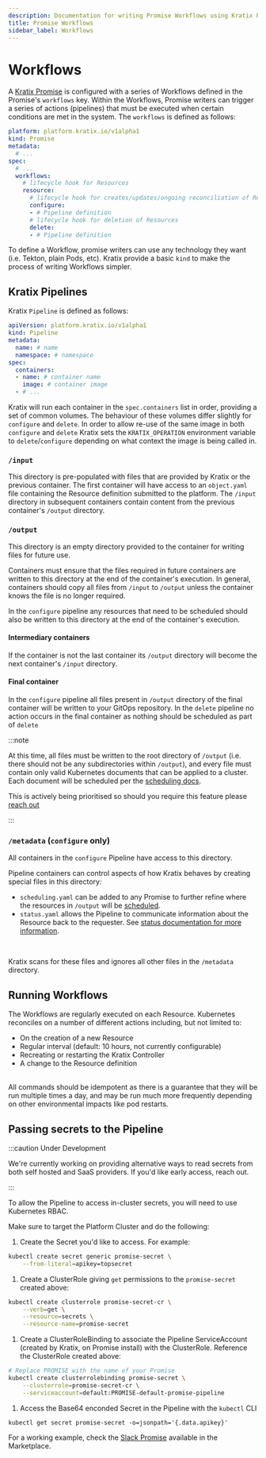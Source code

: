 ```yaml
---
description: Documentation for writing Promise Workflows using Kratix Pipelines, covering how Kratix internally executes the Pipeline containers
title: Promise Workflows
sidebar_label: Workflows
---
```


# Workflows

A [Kratix Promise](../promises/intro) is configured with a series of Workflows
defined in the Promise's `workflows` key. Within the Workflows, Promise writers
can trigger a series of actions (pipelines) that must be executed when certain
conditions are met in the system. The `workflows` is defined as follows:

```yaml
platform: platform.kratix.io/v1alpha1
kind: Promise
metadata:
  # ...
spec:
  # ...
  workflows:
    # lifecycle hook for Resources
    resource:
      # lifecycle hook for creates/updates/ongoing reconciliation of Resources
      configure:
      - # Pipeline definition
      # lifecycle hook for deletion of Resources
      delete:
      - # Pipeline definition
```

To define a Workflow, promise writers can use any technology they want (i.e.
Tekton, plain Pods, etc). Kratix provide a basic `kind` to make the process of writing Workflows simpler.

## Kratix Pipelines

Kratix `Pipeline` is defined as follows:

```yaml
apiVersion: platform.kratix.io/v1alpha1
kind: Pipeline
metadata:
  name: # name
  namespace: # namespace
spec:
  containers:
  - name: # container name
    image: # container image
  - # ...
```

Kratix will run each container in the `spec.containers` list in order,
providing a set of common volumes. The behaviour of these volumes differ
slightly for `configure` and `delete`. In order to allow re-use of the same
image in both `configure` and `delete` Kratix sets the `KRATIX_OPERATION`
environment variable to `delete`/`configure` depending on what context the
image is being called in.

### `/input`

This directory is pre-populated with files that are provided by Kratix or the
previous container. The first container will have access to an
`object.yaml` file containing the Resource definition submitted to the platform.
The `/input` directory in subsequent containers contain content from the previous
container's `/output` directory.

### `/output`

This directory is an empty directory provided to the container for writing files
for future use.

Containers must ensure that the files required in future containers are written
to this directory at the end of the container's execution. In general, containers
should copy all files from `/input` to `/output` unless the container knows the
file is no longer required.

In the `configure` pipeline any resources that need to be scheduled should also
be written to this directory at the end of the container's execution.

#### Intermediary containers

If the container is not the last container its `/output` directory will become
the next container's `/input` directory.

#### Final container

In the `configure` pipeline all files present in `/output` directory of the
final container will be written to your GitOps repository. In the `delete`
pipeline no action occurs in the final container as nothing should be scheduled
as part of `delete`

:::note

At this time, all files must be written to the root directory of `/output` (i.e.
there should not be any subdirectories within `/output`), and every file must
contain only valid Kubernetes documents that can be applied to a cluster. Each
document will be scheduled per the [scheduling docs](../multicluster-management).

This is actively being prioritised so should you require this feature please [reach out](../../community.md)

:::

### `/metadata` (`configure` only)

All containers in the `configure` Pipeline have access to this directory.

Pipeline containers can control aspects of how Kratix behaves by creating special files in this directory:
   - `scheduling.yaml` can be added to any Promise to
     further refine where the resources in `/output` will be
     [scheduled](../04-multicluster-management.md#pipeline).
   - `status.yaml` allows the Pipeline to communicate information about the
     Resource back to the requester. See [status documentation
     for more information](04-status.md).

<br/>

Kratix scans for these files and ignores all other files in the `/metadata`
directory.

## Running Workflows

The Workflows are regularly executed on each Resource. Kubernetes reconciles on a number of different actions including, but not
limited to:

- On the creation of a new Resource
- Regular interval (default: 10 hours, not currently configurable)
- Recreating or restarting the Kratix Controller
- A change to the Resource definition

<br/>
All commands should be idempotent as there is a guarantee that
they will be run multiple times a day, and may be run much more frequently
depending on other environmental impacts like pod restarts.

## Passing secrets to the Pipeline

:::caution Under Development

We're currently working on providing alternative ways to read secrets from both self hosted and SaaS providers. If you'd like early access, reach out.

:::

To allow the Pipeline to access in-cluster secrets, you will need to use Kubernetes RBAC.

Make sure to target the Platform Cluster and do the following:

1. Create the Secret you'd like to access. For example:
  ```bash
  kubectl create secret generic promise-secret \
      --from-literal=apikey=topsecret
  ```
1. Create a ClusterRole giving `get` permissions to the `promise-secret` created above:
  ```bash
  kubectl create clusterrole promise-secret-cr \
      --verb=get \
      --resource=secrets \
      --resource-name=promise-secret
  ```
1. Create a ClusterRoleBinding to associate the Pipeline ServiceAccount
   (created by Kratix, on Promise install) with the ClusterRole. Reference
   the ClusterRole created above:
  ```bash
  # Replace PROMISE with the name of your Promise
  kubectl create clusterrolebinding promise-secret \
      --clusterrole=promise-secret-cr \
      --serviceaccount=default:PROMISE-default-promise-pipeline
  ```
1. Access the Base64 enconded Secret in the Pipeline with the `kubectl` CLI
  ```
  kubectl get secret promise-secret -o=jsonpath='{.data.apikey}'
  ```

For a working example, check the [Slack Promise](https://github.com/syntasso/kratix-marketplace/tree/main/slack) available in the Marketplace.
